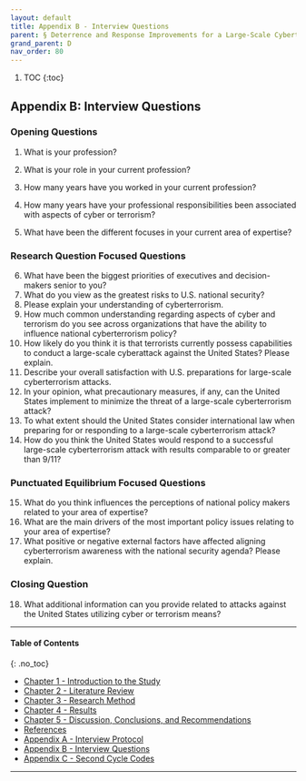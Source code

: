 ```yaml
---
layout: default
title: Appendix B - Interview Questions
parent: § Deterrence and Response Improvements for a Large-Scale Cyberterrorism Attack  
grand_parent: D 
nav_order: 80 
---
```

<style>
.dont-break-out {
  /* These are technically the same, but use both */
  overflow-wrap: break-word;
  word-wrap: break-word;

     -ms-word-break: break-all;
  /* This is the dangerous one in WebKit, as it breaks things wherever */
  word-break: break-all;
  /* Instead use this non-standard one: */
  word-break: break-word;
}

.youtube-container {
    position: relative;
    width: 100%;
    height: 0;
    padding-bottom: 56.25%;
}
.youtube-video {
    position: absolute;
    top: 0;
    left: 0;
    width: 100%;
    height: 100%;
}

</style>

<div class="dont-break-out" markdown="1">

1. TOC
{:toc}

## Appendix B: Interview Questions

### Opening Questions

1. What is your profession?

2. What is your role in your current profession?

3. How many years have you worked in your current profession?

4. How many years have your professional responsibilities been associated with aspects of cyber or terrorism?

5. What have been the different focuses in your current area of expertise?

### Research Question Focused Questions
6. What have been the biggest priorities of executives and decision-makers senior to you?
7. What do you view as the greatest risks to U.S. national security?
8. Please explain your understanding of cyberterrorism.
9. How much common understanding regarding aspects of cyber and terrorism do you see across organizations that have the ability to influence national cyberterrorism policy?
10. How likely do you think it is that terrorists currently possess capabilities to conduct a large-scale cyberattack against the United States? Please explain.
11. Describe your overall satisfaction with U.S. preparations for large-scale cyberterrorism attacks.
12. In your opinion, what precautionary measures, if any, can the United States implement to minimize the threat of a large-scale cyberterrorism attack?
13. To what extent should the United States consider international law when preparing for or responding to a large-scale cyberterrorism attack?
14. How do you think the United States would respond to a successful large-scale cyberterrorism attack with results comparable to or greater than 9/11?

### Punctuated Equilibrium Focused Questions
15. What do you think influences the perceptions of national policy makers related to your area of expertise?
16. What are the main drivers of the most important policy issues relating to your area of expertise?
17. What positive or negative external factors have affected aligning cyberterrorism awareness with the national security agenda? Please explain.

### Closing Question 
18. What additional information can you provide related to attacks against the United States utilizing cyber or terrorism means?

***
#### Table of Contents
{: .no_toc}

<ul><li> <a href="/docs/cybercrime/deterrence-and-response-improvements-for-large-scale-cyberterrorism-attack-1/">Chapter 1 - Introduction to the Study</a></li><li> <a href="/docs/cybercrime/deterrence-and-response-improvements-for-large-scale-cyberterrorism-attack-2/">Chapter 2 - Literature Review</a></li><li> <a href="/docs/cybercrime/deterrence-and-response-improvements-for-large-scale-cyberterrorism-attack-3/">Chapter 3 - Research Method</a></li><li> <a href="/docs/cybercrime/deterrence-and-response-improvements-for-large-scale-cyberterrorism-attack-4/">Chapter 4 - Results</a></li><li> <a href="/docs/cybercrime/deterrence-and-response-improvements-for-large-scale-cyberterrorism-attack-5/">Chapter 5 - Discussion, Conclusions, and Recommendations</a></li><li> <a href="/docs/cybercrime/deterrence-and-response-improvements-for-large-scale-cyberterrorism-attack-6/">References</a></li><li> <a href="/docs/cybercrime/deterrence-and-response-improvements-for-large-scale-cyberterrorism-attack-7/">Appendix A - Interview Protocol</a></li><li> <a href="/docs/cybercrime/deterrence-and-response-improvements-for-large-scale-cyberterrorism-attack-8/">Appendix B - Interview Questions</a></li><li> <a href="/docs/cybercrime/deterrence-and-response-improvements-for-large-scale-cyberterrorism-attack-9/">Appendix C - Second Cycle Codes</a></li></ul>

***

</div>
